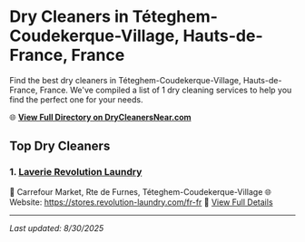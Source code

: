 # Dry Cleaners in Téteghem-Coudekerque-Village, Hauts-de-France, France

Find the best dry cleaners in Téteghem-Coudekerque-Village, Hauts-de-France, France. We've compiled a list of 1 dry cleaning services to help you find the perfect one for your needs.

🌐 **[View Full Directory on DryCleanersNear.com](https://drycleanersnear.com/city/France/Hauts-de-France/T%C3%A9teghem-Coudekerque-Village)**

## Top Dry Cleaners

### 1. [Laverie Revolution Laundry](https://drycleanersnear.com/dryCleaner/68ae679ac95ff2c6096b15cb/laverie-revolution-laundry)
📍 Carrefour Market, Rte de Furnes, Téteghem-Coudekerque-Village
🌐 Website: https://stores.revolution-laundry.com/fr-fr
🔗 [View Full Details](https://drycleanersnear.com/dryCleaner/68ae679ac95ff2c6096b15cb/laverie-revolution-laundry)


---

*Last updated: 8/30/2025*
